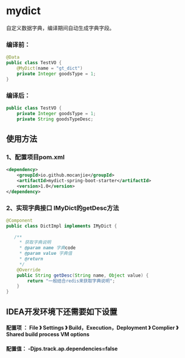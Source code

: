 # mydict
自定义数据字典，编译期间自动生成字典字段。

### 编译前：

```java
@Data
public class TestVO {
    @MyDict(name = "gt_dict")
    private Integer goodsType = 1;
}
```

### 编译后：

```java
public class TestVO {
    private Integer goodsType = 1;
    private String goodsTypeDesc;
```

## 使用方法

### 1、配置项目pom.xml

```xml
<dependency>
    <groupId>io.github.mocanjie</groupId>
    <artifactId>mydict-spring-boot-starter</artifactId>
    <version>1.0</version>
</dependency>
```


### 2、实现字典接口 IMyDict的getDesc方法

```java
@Component
public class DictImpl implements IMyDict {
    
   /**
     * 获取字典说明
     * @param name 字典code
     * @param value 字典值
     * @return
     */
    @Override
    public String getDesc(String name, Object value) {
        return "一般结合redis来获取字典说明";
    }
}
```


## IDEA开发环境下还需要如下设置

#### 配置项 ： File 》 Settings 》 Build，Execution，Deployment 》 Complier 》Shared build process VM options  

####  配置值：  -Djps.track.ap.dependencies=false

